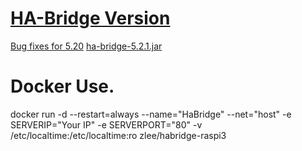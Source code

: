 # [HA-Bridge Version](https://github.com/bwssytems/ha-bridge/releases)
[Bug fixes for 5.20](https://github.com/bwssytems/ha-bridge/releases/tag/v5.2.1)
[ha-bridge-5.2.1.jar](https://github.com/bwssytems/ha-bridge/releases/download/v5.2.1/ha-bridge-5.2.1.jar)
# Docker Use.
docker run -d --restart=always --name="HaBridge" --net="host" -e SERVERIP="Your IP" -e SERVERPORT="80" -v /etc/localtime:/etc/localtime:ro zlee/habridge-raspi3
